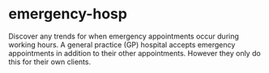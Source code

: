 # emergency-hosp
Discover any trends for when emergency appointments occur during working hours. A general practice (GP) hospital accepts emergency appointments in addition to their other appointments. However they only do this for their own clients. 
